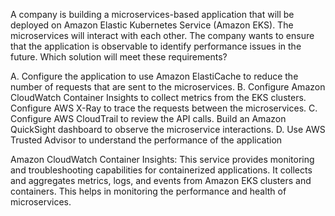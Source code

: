 A company is building a microservices-based application that will be deployed on Amazon Elastic Kubernetes Service (Amazon EKS). The microservices will interact with each other. The company wants to ensure that the application is observable to identify performance issues in the future. Which solution will meet these requirements? 

A. Configure the application to use Amazon ElastiCache to reduce the number of requests that are sent to the microservices. 
B. Configure Amazon CloudWatch Container Insights to collect metrics from the EKS clusters. Configure AWS X-Ray to trace the requests between the microservices. 
C. Configure AWS CloudTrail to review the API calls. Build an Amazon QuickSight dashboard to observe the microservice interactions. 
D. Use AWS Trusted Advisor to understand the performance of the application

Amazon CloudWatch Container Insights: This service provides monitoring and troubleshooting capabilities for containerized applications. It collects and aggregates metrics, logs, and events from Amazon EKS clusters and containers. This helps in monitoring the performance and health of microservices.